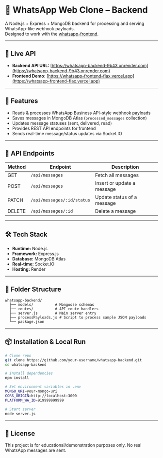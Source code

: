 # 💬 WhatsApp Web Clone – Backend

A Node.js + Express + MongoDB backend for processing and serving WhatsApp-like webhook payloads.  
Designed to work with the [whatsapp-frontend](https://github.com/Manu1806-n/whatsapp-frontend).

---

## 🚀 Live API
- **Backend API URL:** [https://whatsapp-backend-9b43.onrender.com](https://whatsapp-backend-9b43.onrender.com)  
- **Frontend Demo:** [https://whatsapp-frontend-flax.vercel.app](https://whatsapp-frontend-flax.vercel.app)

---

## 📌 Features
- Reads & processes WhatsApp Business API–style webhook payloads
- Saves messages in MongoDB Atlas (`processed_messages` collection)
- Updates message statuses (sent, delivered, read)
- Provides REST API endpoints for frontend
- Sends real-time message/status updates via Socket.IO

---

## 📂 API Endpoints
| Method | Endpoint                         | Description                           |
|--------|----------------------------------|---------------------------------------|
| GET    | `/api/messages`                  | Fetch all messages                    |
| POST   | `/api/messages`                  | Insert or update a message            |
| PATCH  | `/api/messages/:id/status`       | Update status of a message            |
| DELETE | `/api/messages/:id`              | Delete a message                      |

---

## 🛠️ Tech Stack
- **Runtime:** Node.js
- **Framework:** Express.js
- **Database:** MongoDB Atlas
- **Real-time:** Socket.IO
- **Hosting:** Render

---

## 📂 Folder Structure
```
whatsapp-backend/
  ├── models/          # Mongoose schemas
  ├── routes/          # API route handlers
  ├── server.js        # Main server entry
  ├── processPayloads.js # Script to process sample JSON payloads
  └── package.json
```

---

## 📦 Installation & Local Run
```bash
# Clone repo
git clone https://github.com/your-username/whatsapp-backend.git
cd whatsapp-backend

# Install dependencies
npm install

# Set environment variables in .env
MONGO_URI=your-mongo-uri
CORS_ORIGIN=http://localhost:3000
PLATFORM_WA_ID=919999999999

# Start server
node server.js
```

---

## 📜 License
This project is for educational/demonstration purposes only. No real WhatsApp messages are sent.
